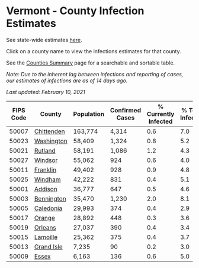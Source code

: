 # Vermont - County Infection Estimates

See state-wide estimates [here](/infections/us-vt).

Click on a county name to view the infections estimates for that county.

See the [Counties Summary](/infections/summary-counties) page for a searchable and sortable table.

*Note: Due to the inherent lag between infections and reporting of cases, our estimates of infections are as of 14 days ago.*

*Last updated: February 10, 2021*

|   FIPS Code |                   County |   Population |   Confirmed Cases |   % Currently Infected |   % Total Infected |
|-------------|--------------------------|--------------|-------------------|------------------------|--------------------|
|       50007 | [Chittenden](chittenden) |      163,774 |             4,314 |                    0.6 |                7.0 |
|       50023 | [Washington](washington) |       58,409 |             1,324 |                    0.8 |                5.2 |
|       50021 |       [Rutland](rutland) |       58,191 |             1,086 |                    1.2 |                4.3 |
|       50027 |       [Windsor](windsor) |       55,062 |               924 |                    0.6 |                4.0 |
|       50011 |     [Franklin](franklin) |       49,402 |               928 |                    0.9 |                4.8 |
|       50025 |       [Windham](windham) |       42,222 |               831 |                    0.4 |                5.1 |
|       50001 |       [Addison](addison) |       36,777 |               647 |                    0.5 |                4.6 |
|       50003 | [Bennington](bennington) |       35,470 |             1,230 |                    2.0 |                8.1 |
|       50005 |   [Caledonia](caledonia) |       29,993 |               374 |                    0.4 |                2.9 |
|       50017 |         [Orange](orange) |       28,892 |               448 |                    0.3 |                3.6 |
|       50019 |       [Orleans](orleans) |       27,037 |               390 |                    0.4 |                3.4 |
|       50015 |     [Lamoille](lamoille) |       25,362 |               375 |                    0.4 |                3.7 |
|       50013 | [Grand Isle](grand-isle) |        7,235 |                90 |                    0.2 |                3.0 |
|       50009 |           [Essex](essex) |        6,163 |               136 |                    0.6 |                5.0 |